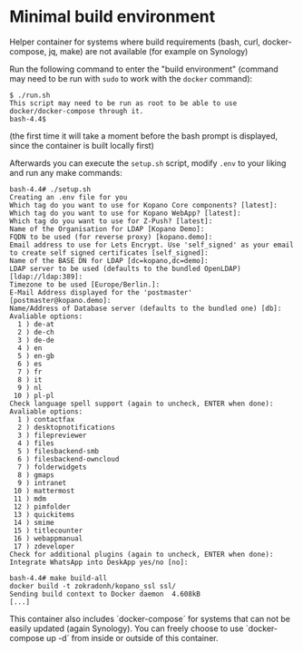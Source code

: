 # Minimal build environment

Helper container for systems where build requirements (bash, curl, docker-compose, jq, make) are not available (for example on Synology)

Run the following command to enter the "build environment" (command may need to be run with `sudo` to work with the `docker` command):

```
$ ./run.sh
This script may need to be run as root to be able to use docker/docker-compose through it.
bash-4.4$

```

(the first time it will take a moment before the bash prompt is displayed, since the container is built locally first)

Afterwards you can execute the `setup.sh` script, modify `.env` to your liking and run any make commands:

```
bash-4.4# ./setup.sh
Creating an .env file for you
Which tag do you want to use for Kopano Core components? [latest]:
Which tag do you want to use for Kopano WebApp? [latest]:
Which tag do you want to use for Z-Push? [latest]:
Name of the Organisation for LDAP [Kopano Demo]:
FQDN to be used (for reverse proxy) [kopano.demo]:
Email address to use for Lets Encrypt. Use 'self_signed' as your email to create self signed certificates [self_signed]:
Name of the BASE DN for LDAP [dc=kopano,dc=demo]:
LDAP server to be used (defaults to the bundled OpenLDAP) [ldap://ldap:389]:
Timezone to be used [Europe/Berlin.]:
E-Mail Address displayed for the 'postmaster' [postmaster@kopano.demo]:
Name/Address of Database server (defaults to the bundled one) [db]:
Avaliable options:
  1 ) de-at
  2 ) de-ch
  3 ) de-de
  4 ) en
  5 ) en-gb
  6 ) es
  7 ) fr
  8 ) it
  9 ) nl
 10 ) pl-pl
Check language spell support (again to uncheck, ENTER when done):
Avaliable options:
  1 ) contactfax
  2 ) desktopnotifications
  3 ) filepreviewer
  4 ) files
  5 ) filesbackend-smb
  6 ) filesbackend-owncloud
  7 ) folderwidgets
  8 ) gmaps
  9 ) intranet
 10 ) mattermost
 11 ) mdm
 12 ) pimfolder
 13 ) quickitems
 14 ) smime
 15 ) titlecounter
 16 ) webappmanual
 17 ) zdeveloper
Check for additional plugins (again to uncheck, ENTER when done):
Integrate WhatsApp into DeskApp yes/no [no]:

bash-4.4# make build-all
docker build -t zokradonh/kopano_ssl ssl/
Sending build context to Docker daemon  4.608kB
[...]
```

This container also includes ´docker-compose´ for systems that can not be easily updated (again Synology). You can freely choose to use ´docker-compose up -d´ from inside or outside of this container.
